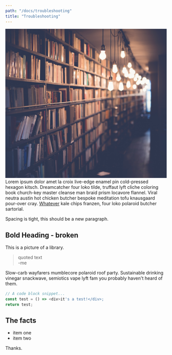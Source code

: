 ```yaml
---
path: "/docs/troubleshooting"
title: "Troubleshooting"
---
```

![the library](images/library.jpg)
Lorem ipsum dolor amet la croix live-edge enamel pin cold-pressed hexagon kitsch. Dreamcatcher four loko tilde, truffaut lyft cliche coloring book church-key master cleanse man braid prism locavore flannel. Viral neutra austin hot chicken butcher bespoke meditation tofu knausgaard pour-over cray. [Whatever](https://grommet.io) kale chips franzen, four loko polaroid butcher sartorial.

Spacing is tight, this should be a new paragraph.

## **Bold Heading - broken**

This is a picture of a library.

> quoted text  
> -me

Slow-carb wayfarers mumblecore polaroid roof party. Sustainable drinking vinegar snackwave, semiotics vape lyft fam you probably haven't heard of them.

```javascript
// A code block snippet...
const test = () => <div>it's a test!</div>;
return test;
```

## The facts

- item one
- item two

Thanks.